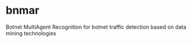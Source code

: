 # bnmar
Botnet MultiAgent Recognition for botnet traffic detection based on data mining technologies
